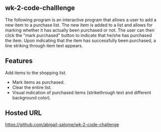 ## wk-2-code-challlenge
The following program is an interactive program that allows a user to add a new item to a purchase list. The new item is added to a list  and allows for marking whether it has actually been purchased or not. The user can then click the "mark purchased" button to indicate that he/she has purchased the item. Upon indicating that the item has successfully been purchased, a line striking through item text appears. 

## Features
 Add items to the shopping list.
- Mark items as purchased.
- Clear the entire list.
- Visual indication of purchased items (strikethrough text and different background color).

## Hosted URL
https://github.com/abigail-salome/wk-2-code-challenge



